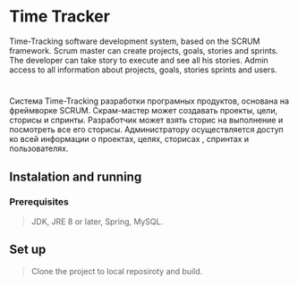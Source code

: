 # **Time Tracker**
Time-Tracking software development system,
based on the SCRUM framework. Scrum master can create
projects, goals, stories and sprints. The developer can take
story to execute and see all his stories. Admin access 
to all information about projects, goals, stories
sprints and users.
#
Система Time-Tracking разработки програмных продуктов,
основана на фреймворке SCRUM. Скрам-мастер может создавать
проекты, цели, сторисы и спринты. Разработчик может взять 
сторис на выполнение и посмотреть все его сторисы. Администратору
осуществляется доступ ко всей информации о проектах, целях, сторисах
, спринтах и пользователях.
## Instalation and running

### Prerequisites
>JDK, JRE 8 or later,
>Spring,
>MySQL.

## Set up
>Clone the project to local reposiroty and build.
